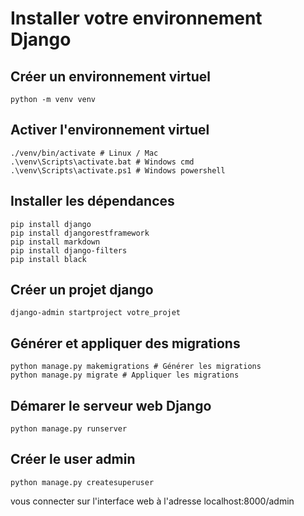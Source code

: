 # Installer votre environnement Django

## Créer un environnement virtuel

```shell
python -m venv venv
```

## Activer l'environnement virtuel

```shell
./venv/bin/activate # Linux / Mac
.\venv\Scripts\activate.bat # Windows cmd
.\venv\Scripts\activate.ps1 # Windows powershell
```

## Installer les dépendances

```shell
pip install django
pip install djangorestframework
pip install markdown
pip install django-filters
pip install black
```

## Créer un projet django

```shell
django-admin startproject votre_projet
```

## Générer et appliquer des migrations

```shell
python manage.py makemigrations # Générer les migrations
python manage.py migrate # Appliquer les migrations
```

## Démarer le serveur web Django

```shell
python manage.py runserver
```

## Créer le user admin

```shell
python manage.py createsuperuser
```

vous connecter sur l'interface web à l'adresse localhost:8000/admin


